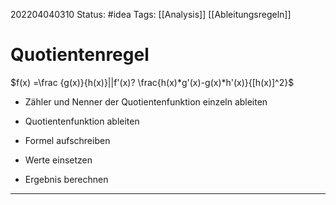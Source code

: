 202204040310
Status: #idea 
Tags: [[Analysis]] [[Ableitungsregeln]]

# Quotientenregel
$f(x) =\frac {g(x)}{h(x)}||f'(x)? \frac{h(x)*g'(x)-g(x)*h'(x)}{[h(x)]^2}$

- Zähler und Nenner der Quotientenfunktion einzeln ableiten

- Quotientenfunktion ableiten

- Formel aufschreiben

- Werte einsetzen

- Ergebnis berechnen

___



